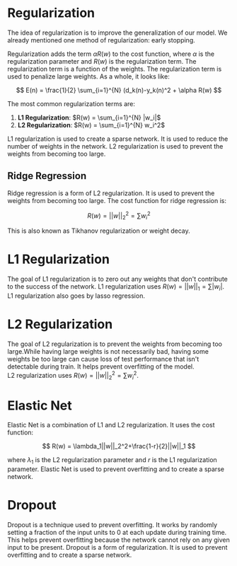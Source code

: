 # Regularization

The idea of regularization is to improve the generalization of our model. We already mentioned one method of regularization: early stopping.

Regularization adds the term $\alpha R(w)$ to the cost function, where $\alpha$ is the regularization parameter and $R(w)$ is the regularization term. The regularization term is a function of the weights. The regularization term is used to penalize large weights. As a whole, it looks like:

$$
E(n) = \frac{1}{2} \sum_{i=1}^{N} (d_k(n)-y_k(n)^2 + \alpha R(w)
$$

The most common regularization terms are:

1. **L1 Regularization**: $R(w) = \sum_{i=1}^{N} |w_i|$
2. **L2 Regularization**: $R(w) = \sum_{i=1}^{N} w_i^2$

L1 regularization is used to create a sparse network. It is used to reduce the number of weights in the network. L2 regularization is used to prevent the weights from becoming too large.

## Ridge Regression

Ridge regression is a form of L2 regularization. It is used to prevent the weights from becoming too large. The cost function for ridge regression is:

$$
R(w) = ||w||^2_2 = \sum w_i^2
$$

This is also known as Tikhanov regularization or weight decay.

# L1 Regularization

The goal of L1 regularization is to zero out any weights that don't contribute to the success of the network. L1 regularization uses $R(w)=||w||_1=\sum|w_i|$. L1 regularization also goes by lasso regression.

# L2 Regularization

The goal of L2 regularization is to prevent the weights from becoming too large.While having large weights is not necessarily bad, having some weights be too large can cause loss of test performance that isn't detectable during train. It helps prevent overfitting of the model.  
L2 regularization uses $R(w)=||w||_2^2=\sum w_i^2$.

# Elastic Net

Elastic Net is a combination of L1 and L2 regularization. It uses the cost function:

$$
R(w) = \lambda_1||w||_2^2+\frac{1-r}{2}||w||_1
$$

where $\lambda_1$ is the L2 regularization parameter and $r$ is the L1 regularization parameter. Elastic Net is used to prevent overfitting and to create a sparse network.

# Dropout

Dropout is a technique used to prevent overfitting. It works by randomly setting a fraction of the input units to 0 at each update during training time. This helps prevent overfitting because the network cannot rely on any given input to be present. Dropout is a form of regularization. It is used to prevent overfitting and to create a sparse network.

